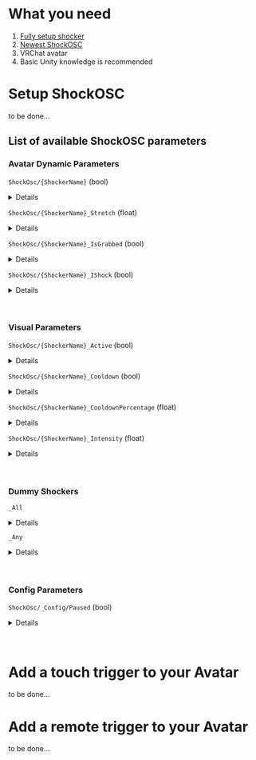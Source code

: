 # What you need

1. [Fully setup shocker](../quickstart/first-setup.md)
2. [Newest ShockOSC](https://github.com/OpenShock/ShockOsc/releases)
3. VRChat avatar
4. Basic Unity knowledge is recommended

# Setup ShockOSC
to be done...  
  

## List of available ShockOSC parameters
### Avatar Dynamic Parameters  

``ShockOsc/{ShockerName}`` (bool)  
<details>
  when set to <b>true</b> and held, will trigger a normal shock in ShockOSC
</details>  
  
``ShockOsc/{ShockerName}_Stretch`` (float)  
<details>
  can be used to control the shock strenght  
  (ex. stretch a bone to 50% and let go to shock someone for 50%)
</details>  

``ShockOsc/{ShockerName}_IsGrabbed`` (bool)   
<details>
  mainly used  to indicate that a physbone is grabbed
</details>
  
``ShockOsc/{ShockerName}_IShock``  (bool) 
<details>
  if set to <b>true</b> will shock immideatly without holding the trigger first  
</details>
<br></br>

### Visual Parameters
``ShockOsc/{ShockerName}_Active`` (bool)
<details>
  can be used to display an active shock on your avatar (when the shocker is active this will be <b>true</b> if not it will be <b>false</b>)
</details>  

``ShockOsc/{ShockerName}_Cooldown`` (bool)
<details>
  can be used to read out if the shocker is on cooldown  
</details>  

``ShockOsc/{ShockerName}_CooldownPercentage`` (float)
<details>
  can be used to show how for long the cooldown is active
</details>
    
``ShockOsc/{ShockerName}_Intensity``  (float)
<details>
  represents how close the shock was to maximum intensity from <b>IntensityRange</b>
</details>
<br></br>

### Dummy Shockers  
``_All``
<details>
  can be used in place of a shocker name, <b>represents all</b> shockers configured in the ShockOSC config.  
  (ex: if <b>ShockOsc/_All</b> is set to <b>true</b> on you Avatar, every shocker configured in ShockOSC will be triggered at the same time)
</details>
  
``_Any``
<details>
  can be used in place of a shocker name, <b>represents any</b> shocker configured in the ShockOSC config.  
  (ex: if at least one of your shockers are currently shocking <b>ShockOsc/_Any_Active</b> will be <b>true</b>)
</details>  
<br></br>

### Config Parameters  
``ShockOsc/_Config/Paused`` (bool)
<details>
  As long as it is <b>true</b>, will pause all ShockOSC activity, shockers will still receive web commands.
</details>
<br></br>
  
# Add a touch trigger to your Avatar
to be done...   
  
# Add a remote trigger to your Avatar
to be done...  

